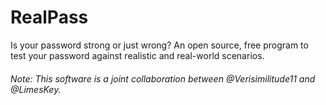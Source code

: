 # RealPass
Is your password strong or just wrong? An open source, free program to test your password against realistic and real-world scenarios.

###### Note: This software is a joint collaboration between @Verisimilitude11 and @LimesKey. 
